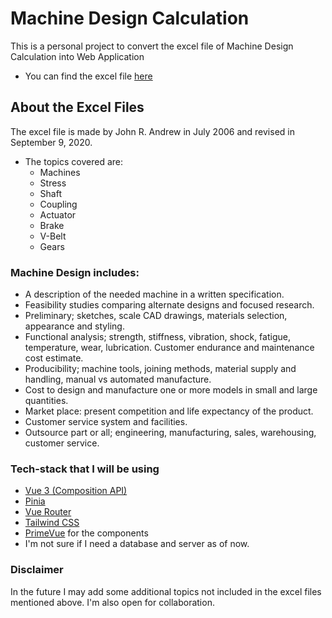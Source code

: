 # Machine Design Calculation

This is a personal project to convert the excel file of Machine Design Calculation into Web Application
- You can find the excel file [here](https://docs.google.com/spreadsheets/d/1s6IUrxWIb96mzlL_YEGptESeOjaCpHx2/edit?usp=sharing&ouid=109989376213193739223&rtpof=true&sd=true)

## About the Excel Files
The excel file is made by John R. Andrew in July 2006 and revised in September 9, 2020.
- The topics covered are:
  - Machines
  - Stress
  - Shaft
  - Coupling
  - Actuator
  - Brake
  - V-Belt
  - Gears

### Machine Design includes:
  - A description of the needed machine in a written specification.
  - Feasibility studies comparing alternate designs and focused research.
  - Preliminary; sketches, scale CAD drawings, materials selection, appearance and styling.
  - Functional analysis; strength, stiffness, vibration, shock, fatigue, temperature, wear, lubrication. Customer endurance and maintenance cost estimate.
  - Producibility; machine tools, joining methods, material supply and handling, manual vs automated manufacture. 
  - Cost to design and manufacture one or more models in small and large quantities.
  - Market place: present competition and life expectancy of the product.
  - Customer service system and facilities.
  - Outsource part or all; engineering, manufacturing, sales, warehousing, customer service.

### Tech-stack that I will be using
  - [Vue 3 (Composition API)](https://vuejs.org/)
  - [Pinia](https://pinia.vuejs.org/)
  - [Vue Router](https://router.vuejs.org/)
  - [Tailwind CSS](https://tailwindcss.com/)
  - [PrimeVue](https://primevue.org/) for the components
  - I'm not sure if I need a database and server as of now. 

### Disclaimer
In the future I may add some additional topics not included in the excel files mentioned above. I'm also open for collaboration.


